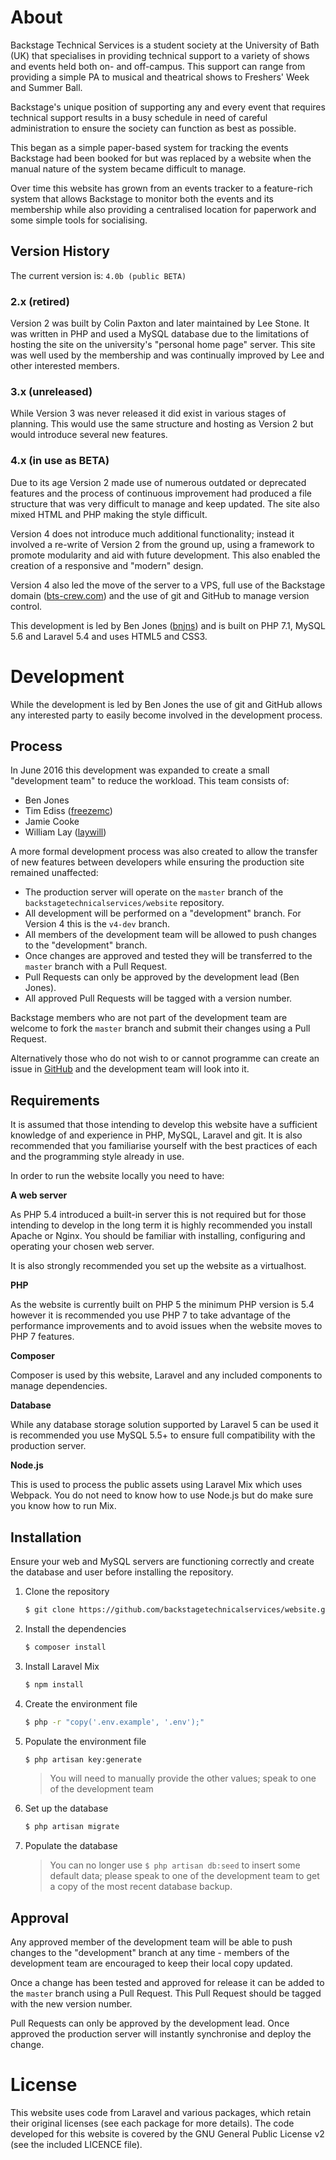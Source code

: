 # About
Backstage Technical Services is a student society at the University of Bath (UK) that specialises in providing technical support to a variety of shows and events held both on- and off-campus. This support can range from providing a simple PA to musical and theatrical shows to Freshers' Week and Summer Ball.

Backstage's unique position of supporting any and every event that requires technical support results in a busy schedule in need of careful administration to ensure the society can function as best as possible.

This began as a simple paper-based system for tracking the events Backstage had been booked for but was replaced by a website when the manual nature of the system became difficult to manage.

Over time this website has grown from an events tracker to a feature-rich system that allows Backstage to monitor both the events and its membership while also providing a centralised location for paperwork and some simple tools for socialising.

## Version History
The current version is: `4.0b (public BETA)`

### 2.x (retired)
Version 2 was built by Colin Paxton and later maintained by Lee Stone. It was written in PHP and used a MySQL database due to the limitations of hosting the site on the university's "personal home page" server. This site was well used by the membership and was continually improved by Lee and other interested members.

### 3.x (unreleased)
While Version 3 was never released it did exist in various stages of planning. This would use the same structure and hosting as Version 2 but would introduce several new features.

### 4.x (in use as BETA)
Due to its age Version 2 made use of numerous outdated or deprecated features and the process of continuous improvement had produced a file structure that was very difficult to manage and keep updated. The site also mixed HTML and PHP making the style difficult.

Version 4 does not introduce much additional functionality; instead it involved a re-write of Version 2 from the ground up, using a framework to promote modularity and aid with future development. This also enabled the creation of a responsive and "modern" design.

Version 4 also led the move of the server to a VPS, full use of the Backstage domain ([bts-crew.com](http://www.bts-crew.com)) and the use of git and GitHub to manage version control.

This development is led by Ben Jones ([bnjns](http://github.com/bnjns)) and is built on PHP 7.1, MySQL 5.6 and Laravel 5.4 and uses HTML5 and CSS3.

# Development
While the development is led by Ben Jones the use of git and GitHub allows any interested party to easily become involved in the development process.

## Process
In June 2016 this development was expanded to create a small "development team" to reduce the workload. This team consists of:

* Ben Jones
* Tim Ediss ([freezemc](http://github.com/freezemc))
* Jamie Cooke
* William Lay ([laywill](http://github.com/laywill))

A more formal development process was also created to allow the transfer of new features between developers while ensuring the production site remained unaffected:

* The production server will operate on the `master` branch of the `backstagetechnicalservices/website` repository.
* All development will be performed on a "development" branch. For Version 4 this is the `v4-dev` branch.
* All members of the development team will be allowed to push changes to the "development" branch.
* Once changes are approved and tested they will be transferred to the `master` branch with a Pull Request.
* Pull Requests can only be approved by the development lead (Ben Jones).
* All approved Pull Requests will be tagged with a version number.

Backstage members who are not part of the development team are welcome to fork the `master` branch and submit their changes using a Pull Request.

Alternatively those who do not wish to or cannot programme can create an issue in [GitHub](http://github.com/backstagetechnicalservices/website/issues) and the development team will look into it.

## Requirements
It is assumed that those intending to develop this website have a sufficient knowledge of and experience in PHP, MySQL, Laravel and git. It is also recommended that you familiarise yourself with the best practices of each and the programming style already in use.

In order to run the website locally you need to have:

**A web server**

As PHP 5.4 introduced a built-in server this is not required but for those intending to develop in the long term it is highly recommended you install Apache or Nginx. You should be familiar with installing, configuring and operating your chosen web server.

It is also strongly recommended you set up the website as a virtualhost.

**PHP**

As the website is currently built on PHP 5 the minimum PHP version is 5.4 however it is recommended you use PHP 7 to take advantage of the performance improvements and to avoid issues when the website moves to PHP 7 features.

**Composer**

Composer is used by this website, Laravel and any included components to manage dependencies.

**Database**

While any database storage solution supported by Laravel 5 can be used it is recommended you use MySQL 5.5+ to ensure full compatibility with the production server.

**Node.js**

This is used to process the public assets using Laravel Mix which uses Webpack. You do not need to know how to use Node.js but do make sure you know how to run Mix.

## Installation
Ensure your web and MySQL servers are functioning correctly and create the database and user before installing the repository.

1. Clone the repository

    ```sh
    $ git clone https://github.com/backstagetechnicalservices/website.git
    ```
2. Install the dependencies

    ```sh
    $ composer install
    ```
3. Install Laravel Mix

    ```sh
    $ npm install
    ```
4. Create the environment file

    ```sh
    $ php -r "copy('.env.example', '.env');"
    ```
5. Populate the environment file

    ```sh
    $ php artisan key:generate
    ```
    > You will need to manually provide the other values; speak to one of the development team

6. Set up the database

    ```sh
    $ php artisan migrate
    ```
7. Populate the database

    > You can no longer use `$ php artisan db:seed` to insert some default data; please speak to one of the development team to get a copy of the most recent database backup.
    
## Approval
Any approved member of the development team will be able to push changes to the "development" branch at any time - members of the development team are encouraged to keep their local copy updated.

Once a change has been tested and approved for release it can be added to the `master` branch using a Pull Request. This Pull Request should be tagged with the new version number.

Pull Requests can only be approved by the development lead. Once approved the production server will instantly synchronise and deploy the change.

# License
This website uses code from Laravel and various packages, which retain their original licenses (see each package for more details). The code developed for this website is covered by the GNU General Public License v2 (see the included LICENCE file).